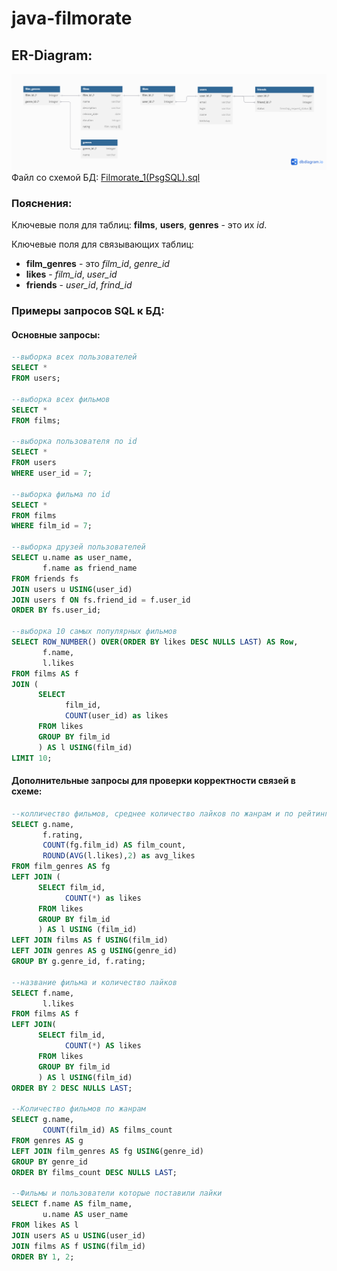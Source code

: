 # java-filmorate
## ER-Diagram:
![Filmorate_1.png](Filmorate_1.png)
Файл со схемой БД:
[Filmorate_1(PsgSQL).sql](Filmorate_1%28PsgSQL%29.sql)

### Пояснения:
Ключевые поля для таблиц: **films**, **users**, **genres** - это их _id_.

Ключевые поля для связывающих таблиц:
- **film_genres** - это _film_id_, _genre_id_
- **likes** - _film_id_, _user_id_
- **friends** - _user_id_, _frind_id_

### Примеры запросов SQL к БД:
#### Основные запросы:
```sql
--выборка всех пользователей
SELECT * 
FROM users;

--выборка всех фильмов
SELECT *
FROM films;

--выборка пользователя по id
SELECT *
FROM users
WHERE user_id = 7;

--выборка фильма по id
SELECT *
FROM films
WHERE film_id = 7;

--выборка друзей пользователей
SELECT u.name as user_name,
       f.name as friend_name
FROM friends fs
JOIN users u USING(user_id)
JOIN users f ON fs.friend_id = f.user_id
ORDER BY fs.user_id;

--выборка 10 самых популярных фильмов
SELECT ROW_NUMBER() OVER(ORDER BY likes DESC NULLS LAST) AS Row,
       f.name,
       l.likes
FROM films AS f
JOIN (
      SELECT 
            film_id, 
            COUNT(user_id) as likes
      FROM likes
      GROUP BY film_id
      ) AS l USING(film_id)
LIMIT 10;

```
#### Дополнительные запросы для проверки корректности связей в схеме:
```sql
--колличество фильмов, среднее количество лайков по жанрам и по рейтингу 
SELECT g.name,
       f.rating,
       COUNT(fg.film_id) AS film_count,
       ROUND(AVG(l.likes),2) as avg_likes
FROM film_genres AS fg
LEFT JOIN (
      SELECT film_id, 
            COUNT(*) as likes
      FROM likes
      GROUP BY film_id
      ) AS l USING (film_id)
LEFT JOIN films AS f USING(film_id)
LEFT JOIN genres AS g USING(genre_id)
GROUP BY g.genre_id, f.rating;

--название фильма и количество лайков
SELECT f.name,
       l.likes
FROM films AS f
LEFT JOIN(
      SELECT film_id, 
            COUNT(*) AS likes
      FROM likes
      GROUP BY film_id
      ) AS l USING(film_id)
ORDER BY 2 DESC NULLS LAST;

--Количество фильмов по жанрам
SELECT g.name,
       COUNT(film_id) AS films_count
FROM genres AS g
LEFT JOIN film_genres AS fg USING(genre_id)
GROUP BY genre_id
ORDER BY films_count DESC NULLS LAST;

--Фильмы и пользователи которые поставили лайки
SELECT f.name AS film_name,
       u.name AS user_name
FROM likes AS l
JOIN users AS u USING(user_id)
JOIN films AS f USING(film_id)
ORDER BY 1, 2;

```